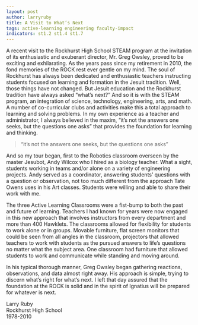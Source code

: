 ```yaml
---
layout: post
author: larryruby
title: A Visit to What’s Next
tags: active-learning engineering faculty-impact
indicators: st1.2 st1.4 st1.7
---
```

A recent visit to the Rockhurst High School STEAM program at the invitation of its enthusiastic and exuberant director, Mr. Greg Owsley, proved to be exciting and exhilarating. As the years pass since my retirement in 2010, the fond memories of the ROCK rest ever gentle on my mind. The soul of Rockhurst has always been dedicated and enthusiastic teachers instructing students focused on learning and formation in the Jesuit tradition. Well, those things have not changed. But Jesuit education and the Rockhurst tradition have always asked “what’s next?” And so it is with the STEAM program, an integration of science, technology, engineering, arts, and math. A number of co-curricular clubs and activities make this a total approach to learning and solving problems. In my own experience as a teacher and administrator, I always believed in the maxim, “it’s not the answers one seeks, but the questions one asks” that provides the foundation for learning and thinking.

<blockquote>“it’s not the answers one seeks, but the questions one asks”</blockquote>

And so my tour began, first to the Robotics classroom overseen by the master Jesubot, Andy Wilcox who I hired as a biology teacher. What a sight, students working in teams and/or alone on a variety of engineering projects. Andy served as a coordinator, answering students’ questions with a question or observation, not too much different from the approach Tate Owens uses in his Art classes. Students were willing and able to share their work with me. 

The three Active Learning Classrooms were a fist-bump to both the past and future of learning. Teachers I had known for years were now engaged in this new approach that involves instructors from every department and more than 400 Hawklets. The classrooms allowed for flexibility for students to work alone or in groups. Movable furniture, flat screen monitors that could be seen from all angles in the classroom, projectors that allowed teachers to work with students as the pursued answers to life’s questions no matter what the subject area. One classroom had furniture that allowed students to work and communicate while standing and moving around.

In his typical thorough manner, Greg Owsley began gathering reactions, observations, and data almost right away. His approach is simple, trying to discern what’s right for what’s next. I left that day assured that the foundation at the ROCK is solid and in the spirit of Ignatius will be prepared for whatever is next.

Larry Ruby  
Rockhurst High School  
1978-2010

